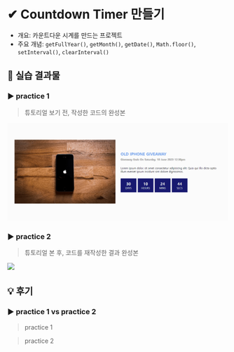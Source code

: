 # ✔ Countdown Timer 만들기

-   개요: 카운트다운 시계를 만드는 프로젝트
-   주요 개념: `getFullYear()`, `getMonth()`, `getDate()`, `Math.floor()`, `setInterval()`, `clearInterval()`

## 🧩 실습 결과물

### ▶ practice 1

> 튜토리얼 보기 전, 작성한 코드의 완성본

![](../gif/countdownTimer_practice1.gif)

### ▶ practice 2

> 튜토리얼 본 후, 코드를 재작성한 결과 완성본

![](../gif/)

## 💡 후기

### ▶ practice 1 vs practice 2

> practice 1

> practice 2
